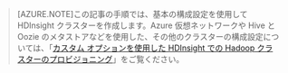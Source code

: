 
> [AZURE.NOTE]この記事の手順では、基本の構成設定を使用して HDInsight クラスターを作成します。Azure 仮想ネットワークや Hive と Oozie のメタストアなどを使用した、その他のクラスターの構成設定については、「[カスタム オプションを使用した HDInsight での Hadoop クラスターのプロビジョニング](../articles/hdinsight/hdinsight-provision-clusters.md)」をご覧ください。

<!---HONumber=July15_HO2-->